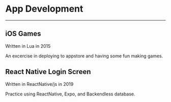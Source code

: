 # App Development
---

## iOS Games 
Written in Lua in 2015

An excercise in deploying to appstore and having some fun making games.


## React Native Login Screen
Written in ReactNative/js in 2019

Practice using ReactNative, Expo, and Backendless database.
